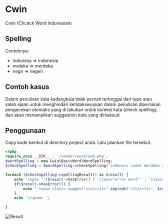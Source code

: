 Cwin
=========

Cwin (Chceck Word Indonesian)


Spelling
---------
Contohnya:

- indonesa => indonesia
- mrdeka => merdeka
- negri => negeri


Contoh kasus
-------------
Dalam penulisan kata kadangkala tidak pernah tertinggal dari typo atau salah ejaan
untuk menghindari ketidaksesuaian dalam penulisan diperlukan pengecekan otomatis yang di lakukan untuk koreksi kata (check spelling), dan akan menampilkan suggestion kata yang dimaksud



Penggunaan
-----------

Copy kode berikut di directory project anda. Lalu jalankan file tersebut.

```php
<?php 
require_once __DIR__ . '/vendor/autoload.php';
$wordSpelling = new Cwin\BasicWord\WordSpelling;
$checkSpelling = $wordSpelling->checkSpelling('indonesi sudah merdeka sejak tahunn empat lima ');

foreach ($checkSpelling->spellingResult() as $result) {
    echo '<span '.($result->hasError() ? 'class="error word"' : 'class="word"').'>' . $result->getWord() ;
    if($result->hasError()) {
        echo " <span class='suggest'><ul><li>".implode("</li><li>", $result->getSuggestion(2))."</li></ul></span> " ;
    }
    echo '</span> ';

}

```

![Result](http://s28.postimg.org/5lmjlbx99/Screenshot_5.png)



